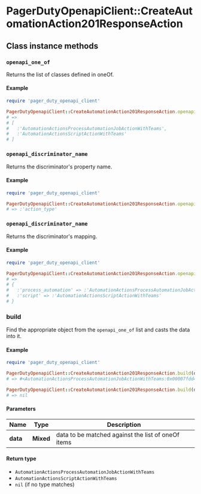 # PagerDutyOpenapiClient::CreateAutomationAction201ResponseAction

## Class instance methods

### `openapi_one_of`

Returns the list of classes defined in oneOf.

#### Example

```ruby
require 'pager_duty_openapi_client'

PagerDutyOpenapiClient::CreateAutomationAction201ResponseAction.openapi_one_of
# =>
# [
#   :'AutomationActionsProcessAutomationJobActionWithTeams',
#   :'AutomationActionsScriptActionWithTeams'
# ]
```

### `openapi_discriminator_name`

Returns the discriminator's property name.

#### Example

```ruby
require 'pager_duty_openapi_client'

PagerDutyOpenapiClient::CreateAutomationAction201ResponseAction.openapi_discriminator_name
# => :'action_type'
```

### `openapi_discriminator_name`

Returns the discriminator's mapping.

#### Example

```ruby
require 'pager_duty_openapi_client'

PagerDutyOpenapiClient::CreateAutomationAction201ResponseAction.openapi_discriminator_mapping
# =>
# {
#   :'process_automation' => :'AutomationActionsProcessAutomationJobActionWithTeams',
#   :'script' => :'AutomationActionsScriptActionWithTeams'
# }
```

### build

Find the appropriate object from the `openapi_one_of` list and casts the data into it.

#### Example

```ruby
require 'pager_duty_openapi_client'

PagerDutyOpenapiClient::CreateAutomationAction201ResponseAction.build(data)
# => #<AutomationActionsProcessAutomationJobActionWithTeams:0x00007fdd4aab02a0>

PagerDutyOpenapiClient::CreateAutomationAction201ResponseAction.build(data_that_doesnt_match)
# => nil
```

#### Parameters

| Name | Type | Description |
| ---- | ---- | ----------- |
| **data** | **Mixed** | data to be matched against the list of oneOf items |

#### Return type

- `AutomationActionsProcessAutomationJobActionWithTeams`
- `AutomationActionsScriptActionWithTeams`
- `nil` (if no type matches)

